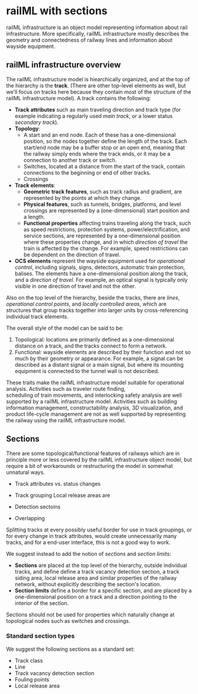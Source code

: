 # railML with sections

railML infrastructure is an object model representing information 
about rail infrastructure. More specifically, railML infrastructure
mostly describes the geometry and connectedness of railway lines 
and information about wayside equipment.

## railML infrastructure overview

The railML infrastructure model is hiearchically organized, and at the top
of the hierarchy is the **track**. (There are other top-level elements as well,
but we'll focus on tracks here because they contain most of the structure
of the railML infrastructure model). A track contains the following:

 - **Track attributes** such as main traveling direction and track type 
   (for example indicating a regularly used *main track*, or a 
    lower status *secondary track*).
 - **Topology**: 
   - A start and an end node. Each of these has a one-dimensional position,
     so the nodes together define the length of the track. Each start/end node
     may be a buffer stop or an open end, meaning that the railway simply ends
     where the track ends, or it may be a connection to another track or switch.
   - Switches, located at a distance from the start of the track, contain
     connections to the beginning or end of other tracks.
   - Crossings
 - **Track elements**:
   - **Geometric track features**, such as track radius and gradient, are
     represented by the points at which they change.
   - **Physical features**, such as tunnels, bridges, platforms, and level crossings
     are represented by a (one-dimensional) start position and a length.
   - **Functional properties** affecting trains traveling along the track, 
     such as speed restrictions, protection systems, power/electrification, 
     and service sections, are represented by a one-dimensional position where
     these properties change, and in which *direction of travel* the train is affected
     by the change. For example, speed restrictions can be dependent on the
     direction of travel.
 - **OCS elements** represent the wayside equipment used for *operational control*,
   including signals, signs, detectors, automatic train protection, balises.
   The elements have a one-dimensional position along the track, and a 
   *direction of travel*. For example, an optical signal is typically only 
   visible in one direction of travel and not the other.

Also on the top level of the hierarchy, beside the tracks, there are *lines*,
*operational control points*, and *locally controlled areas*, which 
are structures that group tracks together into larger units by cross-referencing
individual track elements.

The overall style of the model can be said to be: 

 1. Topological: locations are primarily defined as a one-dimensional distance 
    on a track, and the tracks connect to form a network.
 2. Functional: wayside elements are described by their function and not
    so much by their geometry or appearance. For example, a signal can be described
    as a distant signal or a main signal, but where its mounting equipment is connected
    to the tunnel wall is not described.

These traits make the railML infrastructure model suitable for operational 
analysis. Activities such as traveler route finding,  
scheduling of train movements, and interlocking safety analysis are
well supported by a railML infrastructure model.
Activities such as building information management, constructability analysis, 
3D visualization, and product life-cycle management are not
as well supported by representing the railway using the railML infrastructure model.

## Sections

There are some topological/functional features of railways 
which are in principle more or less covered by the railML infrastructure
object model, but require a bit of workarounds or restructuring the model in 
somewhat unnatural ways. 

 * Track attributes vs. status changes
   
 * Track grouping
   Local release areas are 

 * Detection sectoins

 * Overlapping

Splitting tracks at every possibly useful border for use in track groupings, or
for every change in track attributes, would create unnecessarily many tracks, and
for a end-user interface, this is not a good way to work.

We suggest instead to add the notion of *sections* and *section limits*:
 - **Sections** are placed at the top level of the hierarchy, outside 
   individual tracks, and define define a track vacancy detection section,
   a track siding area, local release area and similar properties of the railway
   network, without explicitly describing the section's location.
 - **Section limits** define a border for a specific section, and 
   are placed by a one-dimensional position on a track and a direction pointing
   to the interior of the section.

Sections should not be used for properties which naturally change at topological
nodes such as switches and crossings.

### Standard section types

We suggest the following sections as a standard set:

 - Track class
 - Line
 - Track vacancy detection section
 - Fouling points
 - Local release area



